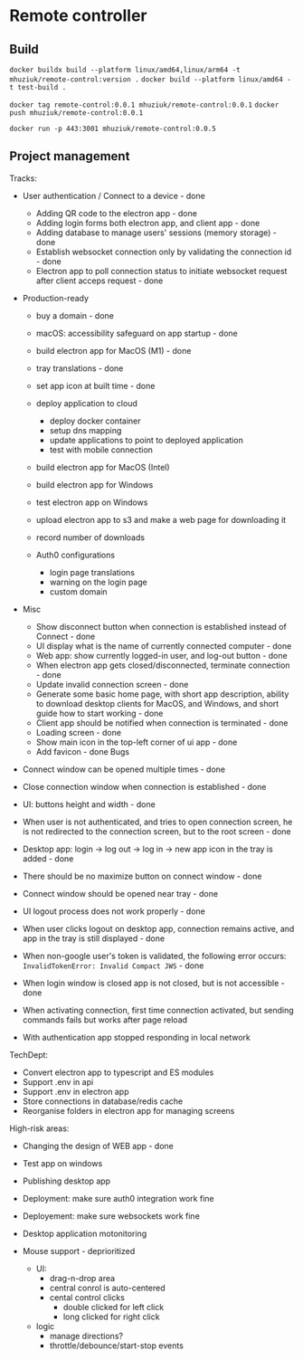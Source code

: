 # Remote controller

## Build

`docker buildx build --platform linux/amd64,linux/arm64 -t mhuziuk/remote-control:version .`
`docker build --platform linux/amd64 -t test-build .`

`docker tag remote-control:0.0.1 mhuziuk/remote-control:0.0.1`
`docker push mhuziuk/remote-control:0.0.1`

`docker run -p 443:3001 mhuziuk/remote-control:0.0.5`

## Project management
Tracks:
- User authentication / Connect to a device - done
    - Adding QR code to the electron app - done
    - Adding login forms both electron app, and client app - done
    - Adding database to manage users' sessions (memory storage) - done
    - Establish websocket connection only by validating the connection id - done
    - Electron app to poll connection status to initiate websocket request after client acceps request - done
- Production-ready
    - buy a domain - done
    - macOS: accessibility safeguard on app startup - done
    - build electron app for MacOS (M1) - done
    - tray translations - done
    - set app icon at built time - done
    
    - deploy application to cloud
        - deploy docker container
        - setup dns mapping
        - update applications to point to deployed application
        - test with mobile connection
    - build electron app for MacOS (Intel)
    - build electron app for Windows
    - test electron app on Windows
    - upload electron app to s3 and make a web page for downloading it
    - record number of downloads
    - Auth0 configurations
        - login page translations
        - warning on the login page
        - custom domain 
- Misc
    - Show disconnect button when connection is established instead of Connect - done
    - UI display what is the name of currently connected computer - done
    - Web app: show currently logged-in user, and log-out button - done
    - When electron app gets closed/disconnected, terminate connection - done
    - Update invalid connection screen - done
    - Generate some basic home page, with short app description, ability to download desktop clients for MacOS, and Windows, and short guide how to start working - done
    - Client app should be notified when connection is terminated - done
    - Loading screen - done
    - Show main icon in the top-left corner of ui app - done
    - Add favicon - done
Bugs
- Connect window can be opened multiple times - done
- Close connection window when connection is established - done
- UI: buttons height and width - done
- When user is not authenticated, and tries to open connection screen, he is not redirected to the connection screen, but to the root screen - done
- Desktop app: login -> log out -> log in -> new app icon in the tray is added - done
- There should be no maximize button on connect window - done
- Connect window should be opened near tray - done
- UI logout process does not work properly - done
- When user clicks logout on desktop app, connection remains active, and app in the tray is still displayed - done
- When non-google user's token is validated, the following error occurs: `InvalidTokenError: Invalid Compact JWS` - done
- When login window is closed app is not closed, but is not accessible - done
- When activating connection, first time connection activated, but sending commands fails but works after page reload 

- With authentication app stopped responding in local network

TechDept:
- Convert electron app to typescript and ES modules
- Support .env in api
- Support .env in electron app
- Store connections in database/redis cache
- Reorganise folders in electron app for managing screens

High-risk areas:
- Changing the design of WEB app - done
- Test app on windows
- Publishing desktop app
- Deployment: make sure auth0 integration work fine
- Deployement: make sure websockets work fine
- Desktop application motonitoring


- Mouse support - deprioritized
    - UI:
        - drag-n-drop area
        - central conrol is auto-centered
        - cental control clicks
            - double clicked for left click
            - long clicked for right click
    - logic
        - manage directions?
        - throttle/debounce/start-stop events